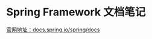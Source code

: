 # Spring Framework 文档笔记



[官网地址：docs.spring.io/spring/docs](https://docs.spring.io/spring/docs/5.2.2.BUILD-SNAPSHOT/spring-framework-reference/)

